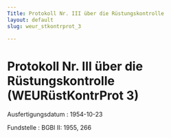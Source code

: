 ```yaml
---
Title: Protokoll Nr. III über die Rüstungskontrolle
layout: default
slug: weur_stkontrprot_3

---
```


# Protokoll Nr. III über die Rüstungskontrolle (WEURüstKontrProt 3)

Ausfertigungsdatum
:   1954-10-23

Fundstelle
:   BGBl II: 1955, 266

